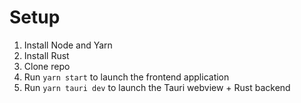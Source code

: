 # Setup

1. Install Node and Yarn
2. Install Rust
3. Clone repo
4. Run `yarn start` to launch the frontend application
5. Run `yarn tauri dev` to launch the Tauri webview + Rust backend